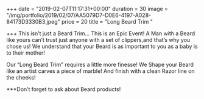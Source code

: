 +++
date = "2019-02-07T11:17:31+00:00"
duration = 30
image = "/img/portfolio/2019/02/07/AA5079D7-D0E6-4197-A028-84173D3330B3.jpeg"
price = 20
title = "Long Beard Trim "

+++
This isn’t just a Beard Trim... This is an Epic Event! A Man with a Beard like yours can’t trust just anyone with a set of clippers,and that’s why you chose us! We understand that your Beard is as important to you as a baby is to their mother!

Our “Long Beard Trim” requires a little more finesse! We Shape your Beard like an artist carves a piece of marble! And finish with a clean Razor line on the cheeks!

\***Don’t forget to ask about Beard products!